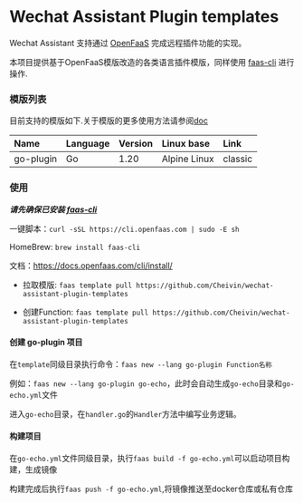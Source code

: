 # Wechat Assistant Plugin templates

Wechat Assistant 支持通过 [OpenFaaS](https://www.openfaas.com) 完成远程插件功能的实现。

本项目提供基于OpenFaaS模版改造的各类语言插件模版，同样使用 [faas-cli](https://github.com/openfaas/faas-cli) 进行操作.

### 模版列表

目前支持的模版如下.关于模版的更多使用方法请参阅[doc](https://docs.openfaas.com/cli/templates/)

| Name      | Language | Version | Linux base   | Link    
|:----------|:---------|:--------|:-------------|:--------
| go-plugin | Go       | 1.20    | Alpine Linux | classic | [Go template](./template/go-plugin)

### 使用

***请先确保已安装 [faas-cli](https://github.com/openfaas/faas-cli)***

一键脚本：`curl -sSL https://cli.openfaas.com | sudo -E sh`

HomeBrew: `brew install faas-cli`

文档：https://docs.openfaas.com/cli/install/

- 拉取模版: `faas template pull https://github.com/Cheivin/wechat-assistant-plugin-templates `

- 创建Function: `faas template pull https://github.com/Cheivin/wechat-assistant-plugin-templates`

#### 创建 go-plugin 项目

在`template`同级目录执行命令：`faas new --lang go-plugin Function名称`

例如：`faas new --lang go-plugin go-echo`，此时会自动生成`go-echo`目录和`go-echo.yml`文件

进入`go-echo`目录，在`handler.go`的`Handler`方法中编写业务逻辑。

#### 构建项目

在`go-echo.yml`文件同级目录，执行`faas build -f go-echo.yml`可以启动项目构建，生成镜像

构建完成后执行`faas push -f go-echo.yml`,将镜像推送至docker仓库或私有仓库



